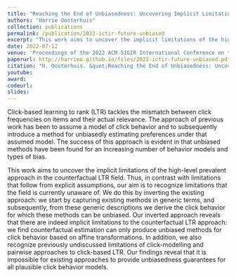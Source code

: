 ```yaml
---
title: "Reaching the End of Unbiasedness: Uncovering Implicit Limitations of Click-Based Learning to Rank"
authors: "Harrie Oosterhuis"
collection: publications
permalink: /publication/2022-ictir-future-unbiased
excerpt: "This work aims to uncover the implicit limitations of the high-level prevalent approach in the counterfactual LTR field. Thus, in contrast with limitations that follow from explicit assumptions, our aim is to recognize limitations that the field is currently unaware of."
date: 2022-07-12
venue: 'Proceedings of the 2022 ACM SIGIR International Conference on the Theory of Information Retrieval (ICTIR `22)'
paperurl: http://harrieo.github.io/files/2022-ictir-future-unbiased.pdf
citation: "H. Oosterhuis. &quot;Reaching the End of Unbiasedness: Uncovering Implicit Limitations of Click-Based Learning to Rank.&quot; In <i>Proceedings of the 2022 ACM SIGIR International Conference on the Theory of Information Retrieval</i>. ACM, 2022."
youtube: 
award: 
codeurl: 
slides: 
---
```


Click-based learning to rank (LTR) tackles the mismatch between click frequencies on items and their actual relevance. The approach of previous work has been to assume a model of click behavior and to subsequently introduce a method for unbiasedly estimating preferences under that assumed model. The success of this approach is evident in that unbiased methods have been found for an increasing number of behavior models and types of bias.

This work aims to uncover the implicit limitations of the high-level prevalent approach in the counterfactual LTR field. Thus, in contrast with limitations that follow from explicit assumptions, our aim is to recognize limitations that the field is currently unaware of. We do this by inverting the existing approach: we start by capturing existing methods in generic terms, and subsequently, from these generic descriptions we derive the click behavior for which these methods can be unbiased. Our inverted approach reveals that there are indeed implicit limitations to the counterfactual LTR approach: we find counterfactual estimation can only produce unbiased methods for click behavior based on affine transformations. In addition, we also recognize previously undiscussed limitations of click-modelling and pairwise approaches to click-based LTR. Our findings reveal that it is impossible for existing approaches to provide unbiasedness guarantees for all plausible click behavior models.